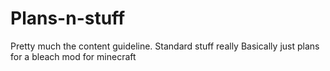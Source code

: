 # Plans-n-stuff
Pretty much the content guideline. Standard stuff really
Basically just plans for a bleach mod for minecraft

